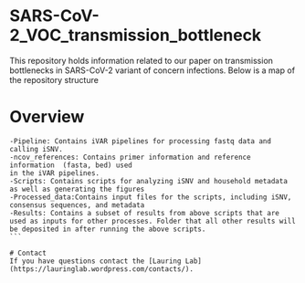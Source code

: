 # SARS-CoV-2_VOC_transmission_bottleneck

This repository holds information related to our paper on transmission bottlenecks in SARS-CoV-2 variant of concern infections. Below is a map of the repository structure

# Overview

````
-Pipeline: Contains iVAR pipelines for processing fastq data and calling iSNV.
-ncov_references: Contains primer information and reference information  (fasta, bed) used 	
in the iVAR pipelines. 
-Scripts: Contains scripts for analyzing iSNV and household metadata as well as generating the figures
-Processed_data:Contains input files for the scripts, including iSNV, consensus sequences, and metadata
-Results: Contains a subset of results from above scripts that are used as inputs for other processes. Folder that all other results will be deposited in after running the above scripts.
```

# Contact
If you have questions contact the [Lauring Lab](https://lauringlab.wordpress.com/contacts/).
